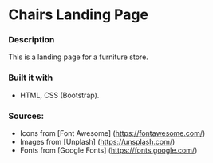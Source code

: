 # Chairs Landing Page

### Description
This is a landing page for a furniture store. 

### Built it with
- HTML, CSS (Bootstrap).

### Sources:

- Icons from [Font Awesome] (https://fontawesome.com/)
- Images from [Unplash] (https://unsplash.com/)
- Fonts from [Google Fonts] (https://fonts.google.com/)
